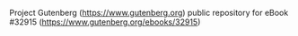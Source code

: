 Project Gutenberg (https://www.gutenberg.org) public repository for eBook #32915 (https://www.gutenberg.org/ebooks/32915)
